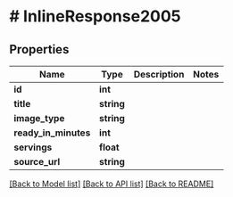 # # InlineResponse2005

## Properties

Name | Type | Description | Notes
------------ | ------------- | ------------- | -------------
**id** | **int** |  | 
**title** | **string** |  | 
**image_type** | **string** |  | 
**ready_in_minutes** | **int** |  | 
**servings** | **float** |  | 
**source_url** | **string** |  | 

[[Back to Model list]](../../README.md#documentation-for-models) [[Back to API list]](../../README.md#documentation-for-api-endpoints) [[Back to README]](../../README.md)



